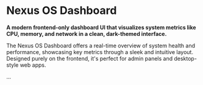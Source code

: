 # Nexus OS Dashboard

**A modern frontend-only dashboard UI that visualizes system metrics like CPU, memory, and network in a clean, dark-themed interface.**

The Nexus OS Dashboard offers a real-time overview of system health and performance, showcasing key metrics through a sleek and intuitive layout. Designed purely on the frontend, it's perfect for admin panels and desktop-style web apps.

...
